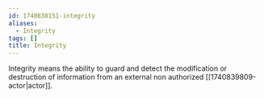 ```yaml
---
id: 1740838151-integrity
aliases:
  - Integrity
tags: []
title: Integrity
---
```


Integrity means the ability to guard and detect the modification or destruction of information from 
an external non authorized [[1740839809-actor|actor]]. 
